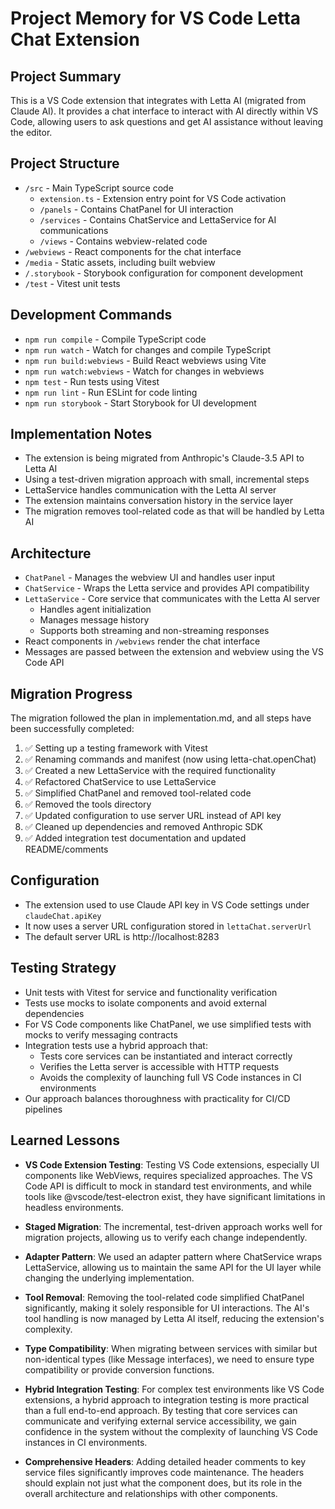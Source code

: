 # Project Memory for VS Code Letta Chat Extension

## Project Summary
This is a VS Code extension that integrates with Letta AI (migrated from Claude AI). It provides a chat interface to interact with AI directly within VS Code, allowing users to ask questions and get AI assistance without leaving the editor.

## Project Structure
- `/src` - Main TypeScript source code
  - `extension.ts` - Extension entry point for VS Code activation
  - `/panels` - Contains ChatPanel for UI interaction
  - `/services` - Contains ChatService and LettaService for AI communications
  - `/views` - Contains webview-related code
- `/webviews` - React components for the chat interface
- `/media` - Static assets, including built webview
- `/.storybook` - Storybook configuration for component development
- `/test` - Vitest unit tests

## Development Commands
- `npm run compile` - Compile TypeScript code
- `npm run watch` - Watch for changes and compile TypeScript
- `npm run build:webviews` - Build React webviews using Vite
- `npm run watch:webviews` - Watch for changes in webviews
- `npm test` - Run tests using Vitest
- `npm run lint` - Run ESLint for code linting
- `npm run storybook` - Start Storybook for UI development

## Implementation Notes
- The extension is being migrated from Anthropic's Claude-3.5 API to Letta AI
- Using a test-driven migration approach with small, incremental steps
- LettaService handles communication with the Letta AI server
- The extension maintains conversation history in the service layer
- The migration removes tool-related code as that will be handled by Letta AI

## Architecture
- `ChatPanel` - Manages the webview UI and handles user input
- `ChatService` - Wraps the Letta service and provides API compatibility
- `LettaService` - Core service that communicates with the Letta AI server
  - Handles agent initialization
  - Manages message history
  - Supports both streaming and non-streaming responses
- React components in `/webviews` render the chat interface
- Messages are passed between the extension and webview using the VS Code API

## Migration Progress
The migration followed the plan in implementation.md, and all steps have been successfully completed:
1. ✅ Setting up a testing framework with Vitest
2. ✅ Renaming commands and manifest (now using letta-chat.openChat)
3. ✅ Created a new LettaService with the required functionality
4. ✅ Refactored ChatService to use LettaService
5. ✅ Simplified ChatPanel and removed tool-related code
6. ✅ Removed the tools directory
7. ✅ Updated configuration to use server URL instead of API key
8. ✅ Cleaned up dependencies and removed Anthropic SDK
9. ✅ Added integration test documentation and updated README/comments

## Configuration
- The extension used to use Claude API key in VS Code settings under `claudeChat.apiKey`
- It now uses a server URL configuration stored in `lettaChat.serverUrl`
- The default server URL is http://localhost:8283

## Testing Strategy
- Unit tests with Vitest for service and functionality verification
- Tests use mocks to isolate components and avoid external dependencies
- For VS Code components like ChatPanel, we use simplified tests with mocks to verify messaging contracts
- Integration tests use a hybrid approach that:
  - Tests core services can be instantiated and interact correctly
  - Verifies the Letta server is accessible with HTTP requests
  - Avoids the complexity of launching full VS Code instances in CI environments
- Our approach balances thoroughness with practicality for CI/CD pipelines

## Learned Lessons
- **VS Code Extension Testing**: Testing VS Code extensions, especially UI components like WebViews, requires specialized approaches. The VS Code API is difficult to mock in standard test environments, and while tools like @vscode/test-electron exist, they have significant limitations in headless environments.

- **Staged Migration**: The incremental, test-driven approach works well for migration projects, allowing us to verify each change independently.

- **Adapter Pattern**: We used an adapter pattern where ChatService wraps LettaService, allowing us to maintain the same API for the UI layer while changing the underlying implementation.

- **Tool Removal**: Removing the tool-related code simplified ChatPanel significantly, making it solely responsible for UI interactions. The AI's tool handling is now managed by Letta AI itself, reducing the extension's complexity.

- **Type Compatibility**: When migrating between services with similar but non-identical types (like Message interfaces), we need to ensure type compatibility or provide conversion functions.

- **Hybrid Integration Testing**: For complex test environments like VS Code extensions, a hybrid approach to integration testing is more practical than a full end-to-end approach. By testing that core services can communicate and verifying external service accessibility, we gain confidence in the system without the complexity of launching VS Code instances in CI environments.

- **Comprehensive Headers**: Adding detailed header comments to key service files significantly improves code maintenance. The headers should explain not just what the component does, but its role in the overall architecture and relationships with other components.